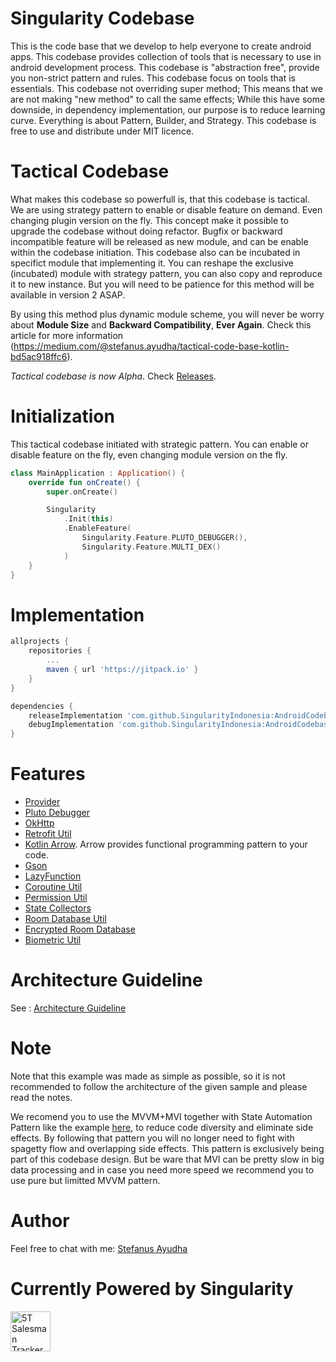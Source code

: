 # Singularity Codebase
This is the code base that we develop to help everyone to create android apps.
This codebase provides collection of tools that is necessary to use in android development process.
This codebase is "abstraction free", provide you non-strict pattern and rules.
This codebase focus on tools that is essentials.
This codebase not overriding super method; This means that we are not making "new method" to call the same effects;
While this have some downside, in dependency implementation, our purpose is to reduce learning curve.
Everything is about Pattern, Builder, and Strategy.
This codebase is free to use and distribute under MIT licence.

# Tactical Codebase
What makes this codebase so powerfull is, that this codebase is tactical. We are using strategy pattern to enable or disable feature on demand. Even changing plugin version on the fly.
This concept make it possible to upgrade the codebase without doing refactor. Bugfix or backward incompatible feature will be released as new module, and can be enable within the codebase initiation.
This codebase also can be incubated in specifict module that implementing it. You can reshape the exclusive (incubated) module with strategy pattern, you can also copy and reproduce it to new instance.
But you will need to be patience for this method will be available in version 2 ASAP.

By using this method plus dynamic module scheme, you will never be worry about **Module Size** and **Backward Compatibility**, **Ever Again**. Check this article for more information (https://medium.com/@stefanus.ayudha/tactical-code-base-kotlin-bd5ac918ffc6).

*Tactical codebase is now Alpha*. Check [Releases](https://github.com/SingularityIndonesia/AndroidCodebase/releases).

# Initialization
This tactical codebase initiated with strategic pattern. You can enable or disable feature on the fly, even changing module version on the fly.
```kotlin
class MainApplication : Application() {
    override fun onCreate() {
        super.onCreate()

        Singularity
            .Init(this)
            .EnableFeature(
                Singularity.Feature.PLUTO_DEBUGGER(),
                Singularity.Feature.MULTI_DEX()
            )
    }
}
```

# Implementation
```groovy
allprojects {
    repositories {
        ...
        maven { url 'https://jitpack.io' }
    }
}

dependencies {
    releaseImplementation 'com.github.SingularityIndonesia:AndroidCodebase:2.0.0-alpha1-20230827-03'
    debugImplementation 'com.github.SingularityIndonesia:AndroidCodebase:2.0.0-alpha1-20230827-03-debug'
}
```


# Features
- [Provider](https://github.com/SingularityIndonesia/AndroidCodebase/blob/docs/Provider.md)
- [Pluto Debugger](https://androidpluto.com/)
- [OkHttp](https://github.com/SingularityIndonesia/AndroidCodebase/blob/docs/OkHttp.md)
- [Retrofit Util](https://github.com/SingularityIndonesia/AndroidCodebase/blob/docs/Retrofit.md)
- [Kotlin Arrow](https://arrow-kt.io/).
  Arrow provides functional programming pattern to your code.
- [Gson](https://github.com/google/gson)
- [LazyFunction](https://github.com/SingularityIndonesia/AndroidCodebase/blob/docs/LazyFunction.md)
- [Coroutine Util](https://github.com/SingularityIndonesia/AndroidCodebase/blob/docs/Coroutine.md)
- [Permission Util](https://github.com/SingularityIndonesia/AndroidCodebase/blob/docs/Permission.md)
- [State Collectors](https://github.com/SingularityIndonesia/AndroidCodebase/blob/docs/StateCollector.md)
- [Room Database Util](https://github.com/SingularityIndonesia/AndroidCodebase/blob/docs/Room.md)
- [Encrypted Room Database](https://github.com/SingularityIndonesia/AndroidCodebase/blob/docs/EncryptedRoom.md)
- [Biometric Util](https://github.com/SingularityIndonesia/AndroidCodebase/blob/docs/Biometric.md)

# Architecture Guideline
See : [Architecture Guideline](https://github.com/SingularityIndonesia/AndroidCodebase/blob/docs/ArchitectureGuideline.md)

# Note
Note that this example was made as simple as possible, so it is not recommended to follow the architecture of the given sample and please read the notes.

We recomend you to use the MVVM+MVI together with State Automation Pattern like the example [here](https://github.com/SingularityIndonesia/AndroidCodebase/blob/docs/ArchitectureGuideline.md), to reduce code diversity and eliminate side effects.
By following that pattern you will no longer need to fight with spagetty flow and overlapping side effects. This pattern is exclusively being part of this codebase design.
But be ware that MVI can be pretty slow in big data processing and in case you need more speed we recommend you to use pure but limitted MVVM pattern.

# Author
Feel free to chat with me: [Stefanus Ayudha](https://github.com/stefanusayudha)

# Currently Powered by Singularity
<p float="left">
<img src="https://github.com/SingularityIndonesia/Func_It/blob/docs/image/FineBlend.png" width="64" alt="5T Salesman Tracker">
</p>
